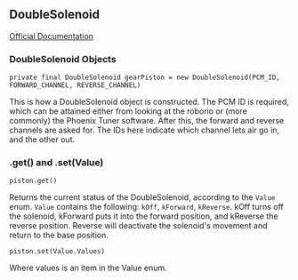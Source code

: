 ## DoubleSolenoid

[Official Documentation](https://first.wpi.edu/FRC/roborio/release/docs/java/edu/wpi/first/wpilibj/DoubleSolenoid.html)

### DoubleSolenoid Objects

`private final DoubleSolenoid gearPiston = new DoubleSolenoid(PCM_ID, FORWARD_CHANNEL, REVERSE_CHANNEL)`

This is how a DoubleSolenoid object is constructed. The PCM ID is required, which can be attained either from looking at the roborio or (more commonly) the Phoenix Tuner software. After this, the forward and reverse channels are asked for. The IDs here indicate which channel lets air go in, and the other out.

### .get() and .set(Value)

`piston.get()`

Returns the current status of the DoubleSolenoid, according to the `Value` enum. `Value` contains the following: `kOff`, `kForward`, `kReverse`. kOff turns off the solenoid, kForward puts it into the forward position, and kReverse the reverse position. Reverse will deactivate the solenoid's movement and return to the base position.

`piston.set(Value.Values)`

Where values is an item in the Value enum.